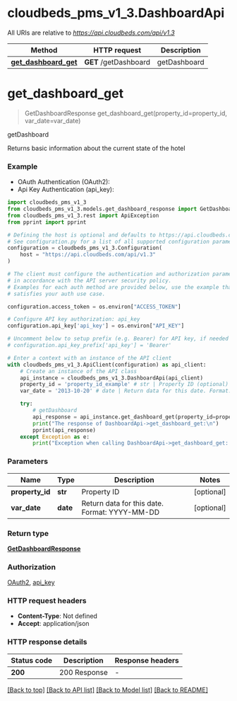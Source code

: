 # cloudbeds_pms_v1_3.DashboardApi

All URIs are relative to *https://api.cloudbeds.com/api/v1.3*

Method | HTTP request | Description
------------- | ------------- | -------------
[**get_dashboard_get**](DashboardApi.md#get_dashboard_get) | **GET** /getDashboard | getDashboard


# **get_dashboard_get**
> GetDashboardResponse get_dashboard_get(property_id=property_id, var_date=var_date)

getDashboard

Returns basic information about the current state of the hotel

### Example

* OAuth Authentication (OAuth2):
* Api Key Authentication (api_key):

```python
import cloudbeds_pms_v1_3
from cloudbeds_pms_v1_3.models.get_dashboard_response import GetDashboardResponse
from cloudbeds_pms_v1_3.rest import ApiException
from pprint import pprint

# Defining the host is optional and defaults to https://api.cloudbeds.com/api/v1.3
# See configuration.py for a list of all supported configuration parameters.
configuration = cloudbeds_pms_v1_3.Configuration(
    host = "https://api.cloudbeds.com/api/v1.3"
)

# The client must configure the authentication and authorization parameters
# in accordance with the API server security policy.
# Examples for each auth method are provided below, use the example that
# satisfies your auth use case.

configuration.access_token = os.environ["ACCESS_TOKEN"]

# Configure API key authorization: api_key
configuration.api_key['api_key'] = os.environ["API_KEY"]

# Uncomment below to setup prefix (e.g. Bearer) for API key, if needed
# configuration.api_key_prefix['api_key'] = 'Bearer'

# Enter a context with an instance of the API client
with cloudbeds_pms_v1_3.ApiClient(configuration) as api_client:
    # Create an instance of the API class
    api_instance = cloudbeds_pms_v1_3.DashboardApi(api_client)
    property_id = 'property_id_example' # str | Property ID (optional)
    var_date = '2013-10-20' # date | Return data for this date. Format: YYYY-MM-DD (optional)

    try:
        # getDashboard
        api_response = api_instance.get_dashboard_get(property_id=property_id, var_date=var_date)
        print("The response of DashboardApi->get_dashboard_get:\n")
        pprint(api_response)
    except Exception as e:
        print("Exception when calling DashboardApi->get_dashboard_get: %s\n" % e)
```



### Parameters


Name | Type | Description  | Notes
------------- | ------------- | ------------- | -------------
 **property_id** | **str**| Property ID | [optional] 
 **var_date** | **date**| Return data for this date. Format: YYYY-MM-DD | [optional] 

### Return type

[**GetDashboardResponse**](GetDashboardResponse.md)

### Authorization

[OAuth2](../README.md#OAuth2), [api_key](../README.md#api_key)

### HTTP request headers

 - **Content-Type**: Not defined
 - **Accept**: application/json

### HTTP response details

| Status code | Description | Response headers |
|-------------|-------------|------------------|
**200** | 200 Response |  -  |

[[Back to top]](#) [[Back to API list]](../README.md#documentation-for-api-endpoints) [[Back to Model list]](../README.md#documentation-for-models) [[Back to README]](../README.md)

